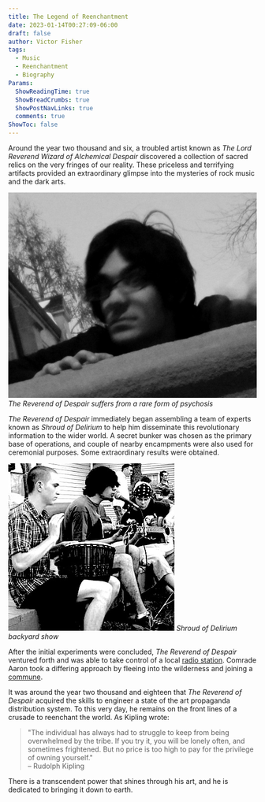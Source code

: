 ```yaml
---
title: The Legend of Reenchantment
date: 2023-01-14T00:27:09-06:00
draft: false
author: Victor Fisher
tags:
  - Music
  - Reenchantment
  - Biography
Params:
  ShowReadingTime: true
  ShowBreadCrumbs: true
  ShowPostNavLinks: true
  comments: true
ShowToc: false
---
```


Around the year two thousand and six, a troubled artist known as *The Lord Reverend Wizard of Alchemical Despair* discovered a collection of sacred relics on the very fringes of our reality. These priceless and terrifying artifacts provided  an extraordinary glimpse into the mysteries of rock music and the dark arts.

![The Reverend of Despair suffers from a rare form of psychosis](../../reverend-of-despair-psychosis.jpg "The Reverend of Despair suffers from a rare form of psychosis")
*The Reverend of Despair suffers from a rare form of psychosis*

*The Reverend of Despair* immediately began assembling a team of experts known as *Shroud of Delirium* to help him disseminate this revolutionary information to the wider world. A secret bunker was chosen as the primary base of operations, and couple of nearby encampments were also used for ceremonial purposes. Some extraordinary results were obtained.

![Shroud of Delirium backyard show](../../shroud-of-delirium-backyard.jpg "Shroud of Delirium backyard show")
*Shroud of Delirium backyard show*

After the initial experiments were concluded, *The Reverend of Despair* ventured forth and was able to take control of a local [radio station](https://wmxm.org/). Comrade Aaron took a differing approach by fleeing into the wilderness and joining a [commune](https://www.lamafoundation.org/).

It was around the year two thousand and eighteen that *The Reverend of Despair* acquired the skills to engineer a state of the art propaganda distribution system. To this very day, he remains on the front lines of a crusade to reenchant the world. As Kipling wrote:

> "The individual has always had to struggle to keep from being overwhelmed by the tribe. If you try it, you will be lonely often, and sometimes frightened. But no price is too high to pay for the privilege of owning yourself."  
> – Rudolph Kipling

There is a transcendent power that shines through his art, and he is dedicated to bringing it down to earth.